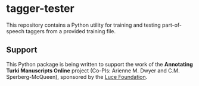 # tagger-tester

This repository contains a Python utility for training and testing
part-of-speech taggers from a provided training file.

## Support

This Python package is being written to support the work of the **Annotating
Turki Manuscripts Online** project (Co-PIs: Arienne M. Dwyer and C.M.
Sperberg-McQueen), sponsored by the [Luce Foundation](http://www.hluce.org).
